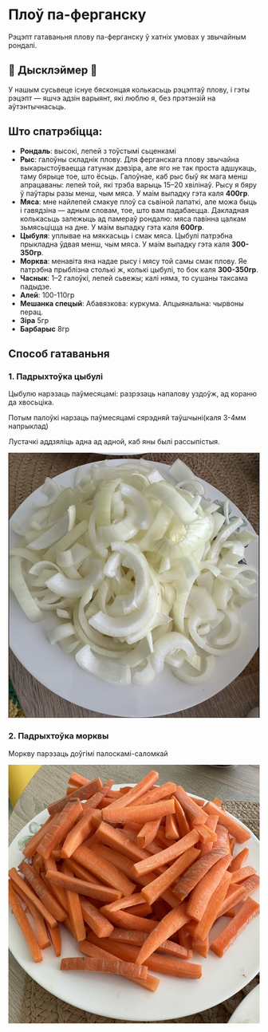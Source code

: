 # Плоў па-ферганску

Рэцэпт гатаваньня плову па-ферганску ў хатніх умовах у звычайным рондалі.

## 🚨 Дысклэймер 🚨 

У нашым сусьвеце існуе бясконцая колькасьць рэцэптаў плову, і гэты рэцэпт —
яшчэ адзін варыянт, які люблю я, без прэтэнзій на аўтэнтычнасьць.

## Што спатрэбіцца:

- **Рондаль**: высокі, лепей з тоўстымі сьценкамі
- **Рыс**: галоўны складнік плову. Для ферганскага плову звычайна выкарыстоўваецца гатунак дэвзіра, але яго не так проста адшукаць, таму бярыце тое, што ёсьць. Галоўнае, каб рыс быў як мага менш апрацаваны: лепей той, які трэба варыць 15–20 хвілінаў. Рысу я бяру ў паўтары разы менш, чым мяса. У маім выпадку гэта каля **400гр**.
- **Мяса**: мне найлепей смакуе плоў са сьвіной лапаткі, але можа быць і гавядзіна — адным словам, тое, што вам падабаецца.
  Дакладная колькасьць залежыць ад памераў рондалю: мяса павінна цалкам зьмясьціцца на дне.
  У маім выпадку гэта каля **600гр**.
- **Цыбуля**: уплывае на мяккасьць і смак мяса. Цыбулі патрэбна прыкладна ўдвая менш, чым мяса. У маім выпадку гэта каля **300-350гр**.
- **Морква**: менавіта яна надае рысу і мясу той самы смак плову. Яе патрэбна прыблізна столькі ж, колькі цыбулі, то бок каля **300-350гр**.
- **Часнык**: 1–2 галоўкі, лепей сьвежы; калі няма, то сушаны таксама падыдзе.
- **Алей**: 100-110гр
- **Мешанка спецый**: Абавязкова: куркума. Апцыянальна: чырвоны перац.
- **Зіра** 5гр
- **Барбарыс** 8гр

## Способ гатаваньня

### 1. Падрыхтоўка цыбулі

Цыбулю нарэзаць паўмесяцамі: разрэзаць напалову уздоўж, ад кораню да хвосьціка.

Потым палоўкі нарзаць паўмесяцамі сярэдняй таўшчыні(каля 3-4мм напрыклад)

Лустачкі аддзяліць адна ад адной, каб яны былі рассыпістыя.

![Падрыхтоўка цыбулі](photos/1.jpg)

### 2. Падрыхтоўка морквы

Моркву парэзаць доўгімі палоскамі-саломкай

![Падрыхтоўка морквы](photos/2.jpg)
